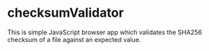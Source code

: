 # checksumValidator
This is simple JavaScript browser app which validates the SHA256 checksum of a file against an expected value.
